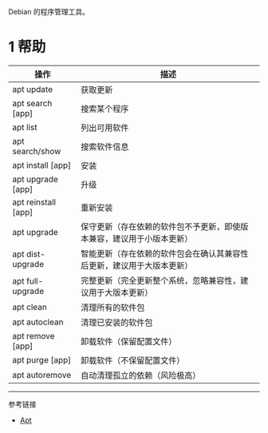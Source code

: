 Debian 的程序管理工具。

# 1 帮助

| 操作                | 描述                                                         |
| ------------------- | ------------------------------------------------------------ |
| apt update          | 获取更新                                                     |
| apt search [app]    | 搜索某个程序                                                 |
| apt list            | 列出可用软件                                                 |
| apt search/show     | 搜索软件信息                                                 |
| apt install [app]   | 安装                                                         |
| apt upgrade [app]   | 升级                                                         |
| apt reinstall [app] | 重新安装                                                     |
| apt upgrade         | 保守更新（存在依赖的软件包不予更新，即使版本兼容，建议用于小版本更新） |
| apt dist-upgrade    | 智能更新（存在依赖的软件包会在确认其兼容性后更新，建议用于大版本更新） |
| apt full-upgrade    | 完整更新（完全更新整个系统，忽略兼容性，建议用于大版本更新） |
| apt clean           | 清理所有的软件包                                             |
| apt autoclean       | 清理已安装的软件包                                           |
| apt remove [app]    | 卸载软件（保留配置文件）                                     |
| apt purge [app]     | 卸载软件（不保留配置文件）                                   |
| apt autoremove      | 自动清理孤立的依赖（风险极高）                               |

---

参考链接

- [Apt](https://wiki.debian.org/zh_CN/Apt)